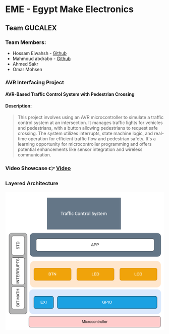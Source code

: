 # EME - Egypt Make Electronics
## Team GUCALEX

### Team Members:
- Hossam Elwahsh - [Github](https://github.com/HossamElwahsh)
- Mahmoud abdrabo - [Github](https://github.com/Mahmoud-Abdrabo)
- Ahmed Sakr
- Omar Mohsen

### AVR Interfacing Project
#### AVR-Based Traffic Control System with Pedestrian Crossing

#### Description:
> This project involves using an AVR microcontroller to simulate a traffic control system at an intersection. It manages traffic lights for vehicles and pedestrians, with a button allowing pedestrians to request safe crossing. The system utilizes interrupts, state machine logic, and real-time operation for efficient traffic flow and pedestrian safety. It's a learning opportunity for microcontroller programming and offers potential enhancements like sensor integration and wireless communication.

### Video Showcase 👉 [Video](Docs/User_Stories_Showcase.mp4)

### Layered Architecture
![Layered_Arch](Docs/Layered_Arch.png)